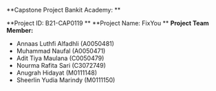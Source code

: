 **Capstone Project Bankit Academy:
**

**Project ID: B21-CAP0119
**
**Project Name: FixYou
**
**Project Team Member:**
- Annaas Luthfi Alfadhli (A0050481)
- Muhammad Naufal (A0050471)
- Adit Tiya Maulana (C0050479)
- Nourma Rafita Sari (C3072749)
- Anugrah Hidayat (M0111148)
- Sheerlin Yudia Marindy (M0111150)
